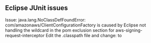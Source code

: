 
## Eclipse JUnit issues
Issue: java.lang.NoClassDefFoundError: com/amazonaws/ClientConfigurationFactory
is caused by Eclipse not handling the wildcard in the pom exclusion section for aws-signing-request-interceptor
Edit the .classpath file and change:
<classpathentry kind="var" path="M2_REPO/com/amazonaws/aws-java-sdk-core/1.10.19/aws-java-sdk-core-1.10.19.jar"/>
to
 <classpathentry kind="var" path="M2_REPO/com/amazonaws/aws-java-sdk-core/1.11.18/aws-java-sdk-core-1.11.18.jar"/>
